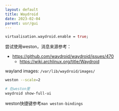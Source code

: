 ```yaml
---
layout: default
title: Waydroid
date: 2023-02-04
parent: usr/gui
---
```


```nix
virtualisation.waydroid.enable = true;
```

尝试使用weston，消息来源参考：

* https://github.com/waydroid/waydroid/issues/470
  * https://wiki.archlinux.org/title/Waydroid

wayland images: `/var/lib/waydroid/images/`

```bash
weston --scale=2

# 在weston里
waydroid show-full-ui
```

weston快捷键参考`man weston-bindings`
